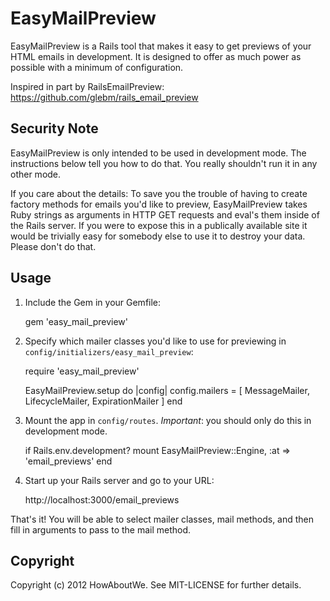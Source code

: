 EasyMailPreview
===============

EasyMailPreview is a Rails tool that makes it easy to get previews of
your HTML emails in development. It is designed to offer as much power
as possible with a minimum of configuration.  

Inspired in part by RailsEmailPreview:
  https://github.com/glebm/rails_email_preview

Security Note
-------------

EasyMailPreview is only intended to be used in development mode. The
instructions below tell you how to do that. You really shouldn't run it
in any other mode.

If you care about the details: To save you the trouble of having to
create factory methods for emails you'd like to preview, EasyMailPreview
takes Ruby strings as arguments in HTTP GET requests and eval's them
inside of the Rails server. If you were to expose this in a publically
available site it would be trivially easy for somebody else to use it to
destroy your data. Please don't do that.

Usage
-----

1. Include the Gem in your Gemfile:

    gem 'easy_mail_preview'

2. Specify which mailer classes you'd like to use for previewing in
   `config/initializers/easy_mail_preview`:

    require 'easy_mail_preview'

    EasyMailPreview.setup do |config|
      config.mailers = [
        MessageMailer, LifecycleMailer, ExpirationMailer
      ]
    end
  
3. Mount the app in `config/routes`. *Important*: you should only do this in
   development mode.

    if Rails.env.development?
      mount EasyMailPreview::Engine, :at => 'email_previews'
    end
  
4. Start up your Rails server and go to your URL:

    http://localhost:3000/email_previews

That's it! You will be able to select mailer classes, mail methods, and
then fill in arguments to pass to the mail method.

Copyright
---------

Copyright (c) 2012 HowAboutWe. See MIT-LICENSE for further details.
